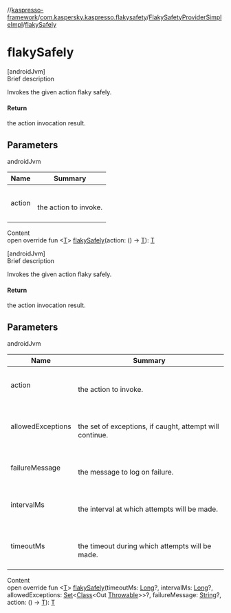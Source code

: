 //[kaspresso-framework](../../index.md)/[com.kaspersky.kaspresso.flakysafety](../index.md)/[FlakySafetyProviderSimpleImpl](index.md)/[flakySafely](flaky-safely.md)



# flakySafely  
[androidJvm]  
Brief description  


Invokes the given action flaky safely.



#### Return  


the action invocation result.



## Parameters  
  
androidJvm  
  
|  Name|  Summary| 
|---|---|
| action| <br><br>the action to invoke.<br><br>
  
  
Content  
open override fun <[T](flaky-safely.md)> [flakySafely](flaky-safely.md)(action: () -> [T](flaky-safely.md)): [T](flaky-safely.md)  


[androidJvm]  
Brief description  


Invokes the given action flaky safely.



#### Return  


the action invocation result.



## Parameters  
  
androidJvm  
  
|  Name|  Summary| 
|---|---|
| action| <br><br>the action to invoke.<br><br>
| allowedExceptions| <br><br>the set of exceptions, if caught, attempt will continue.<br><br>
| failureMessage| <br><br>the message to log on failure.<br><br>
| intervalMs| <br><br>the interval at which attempts will be made.<br><br>
| timeoutMs| <br><br>the timeout during which attempts will be made.<br><br>
  
  
Content  
open override fun <[T](flaky-safely.md)> [flakySafely](flaky-safely.md)(timeoutMs: [Long](https://kotlinlang.org/api/latest/jvm/stdlib/kotlin/-long/index.html)?, intervalMs: [Long](https://kotlinlang.org/api/latest/jvm/stdlib/kotlin/-long/index.html)?, allowedExceptions: [Set](https://kotlinlang.org/api/latest/jvm/stdlib/kotlin.collections/-set/index.html)<[Class](https://developer.android.com/reference/kotlin/java/lang/Class.html)<Out [Throwable](https://kotlinlang.org/api/latest/jvm/stdlib/kotlin/-throwable/index.html)>>?, failureMessage: [String](https://kotlinlang.org/api/latest/jvm/stdlib/kotlin/-string/index.html)?, action: () -> [T](flaky-safely.md)): [T](flaky-safely.md)  



